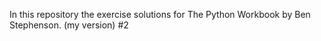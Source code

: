 In this repository the exercise solutions for The Python Workbook by Ben Stephenson. (my version)
#2